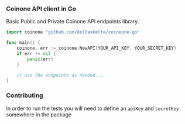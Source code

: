 ### Coinone API client in Go

Basic Public and Private Coinone API endpoints library.

```go
import coinone "github.com/deltaskelta/coineone-go"

func main() {
    coinone, err := coinone.NewAPI(YOUR_API_KEY, YOUR_SECRET_KEY)
    if err != nil {
        panic(err)
    }

    // use the endpoints as needed...
}

```

### Contributing

In order to run the tests you will need to define an `apiKey` and `secretKey` somewhere in
the package
